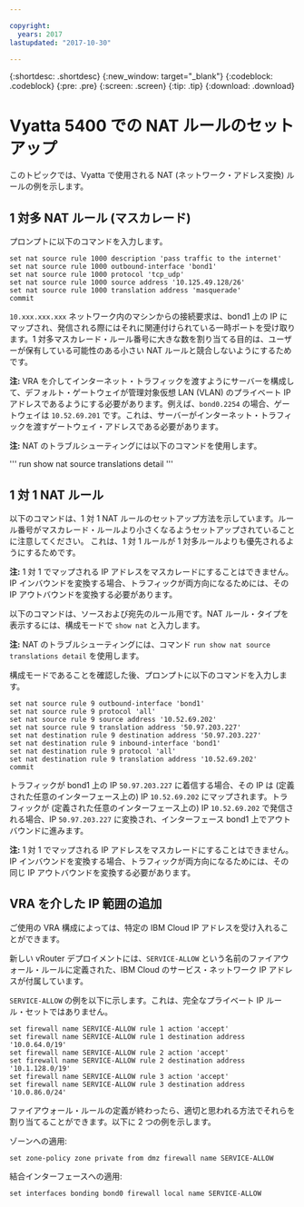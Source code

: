 ```yaml
---

copyright:
  years: 2017
lastupdated: "2017-10-30"

---
```


{:shortdesc: .shortdesc}
{:new_window: target="_blank"}
{:codeblock: .codeblock}
{:pre: .pre}
{:screen: .screen}
{:tip: .tip}
{:download: .download}

# Vyatta 5400 での NAT ルールのセットアップ
このトピックでは、Vyatta で使用される NAT (ネットワーク・アドレス変換) ルールの例を示します。

## 1 対多 NAT ルール (マスカレード)

プロンプトに以下のコマンドを入力します。

~~~
set nat source rule 1000 description 'pass traffic to the internet'
set nat source rule 1000 outbound-interface 'bond1'
set nat source rule 1000 protocol 'tcp_udp'
set nat source rule 1000 source address '10.125.49.128/26'
set nat source rule 1000 translation address 'masquerade'
commit
~~~

`10.xxx.xxx.xxx` ネットワーク内のマシンからの接続要求は、bond1 上の IP にマップされ、発信される際にはそれに関連付けられている一時ポートを受け取ります。1 対多マスカレード・ルール番号に大きな数を割り当てる目的は、ユーザーが保有している可能性のある小さい NAT ルールと競合しないようにするためです。

**注:** VRA を介してインターネット・トラフィックを渡すようにサーバーを構成して、デフォルト・ゲートウェイが管理対象仮想 LAN (VLAN) のプライベート IP アドレスであるようにする必要があります。例えば、`bond0.2254` の場合、ゲートウェイは `10.52.69.201` です。これは、サーバーがインターネット・トラフィックを渡すゲートウェイ・アドレスである必要があります。

**注:** NAT のトラブルシューティングには以下のコマンドを使用します。 

'''
run show nat source translations detail 
'''

## 1 対 1 NAT ルール

以下のコマンドは、1 対 1 NAT ルールのセットアップ方法を示しています。ルール番号がマスカレード・ルールより小さくなるようセットアップされていることに注意してください。 これは、1 対 1 ルールが 1 対多ルールよりも優先されるようにするためです。

**注:** 1 対 1 でマップされる IP アドレスをマスカレードにすることはできません。IP インバウンドを変換する場合、トラフィックが両方向になるためには、その IP アウトバウンドを変換する必要があります。

以下のコマンドは、ソースおよび宛先のルール用です。NAT ルール・タイプを表示するには、構成モードで `show nat` と入力します。

**注:** NAT のトラブルシューティングには、コマンド `run show nat source translations detail` を使用します。 

構成モードであることを確認した後、プロンプトに以下のコマンドを入力します。

~~~
set nat source rule 9 outbound-interface 'bond1'
set nat source rule 9 protocol 'all'
set nat source rule 9 source address '10.52.69.202'
set nat source rule 9 translation address '50.97.203.227'
set nat destination rule 9 destination address '50.97.203.227'
set nat destination rule 9 inbound-interface 'bond1'
set nat destination rule 9 protocol 'all'
set nat destination rule 9 translation address '10.52.69.202'
commit
~~~

トラフィックが bond1 上の IP `50.97.203.227` に着信する場合、その IP は (定義された任意のインターフェース上の) IP `10.52.69.202` にマップされます。トラフィックが (定義された任意のインターフェース上の) IP `10.52.69.202` で発信される場合、IP `50.97.203.227` に変換され、インターフェース bond1 上でアウトバウンドに進みます。

**注:** 1 対 1 でマップされる IP アドレスをマスカレードにすることはできません。IP インバウンドを変換する場合、トラフィックが両方向になるためには、その同じ IP アウトバウンドを変換する必要があります。


## VRA を介した IP 範囲の追加

ご使用の VRA 構成によっては、特定の IBM Cloud IP アドレスを受け入れることができます。 

新しい vRouter デプロイメントには、`SERVICE-ALLOW` という名前のファイアウォール・ルールに定義された、IBM Cloud のサービス・ネットワーク IP アドレスが付属しています。

`SERVICE-ALLOW` の例を以下に示します。これは、完全なプライベート IP ルール・セットではありません。

~~~
set firewall name SERVICE-ALLOW rule 1 action 'accept'
set firewall name SERVICE-ALLOW rule 1 destination address '10.0.64.0/19'
set firewall name SERVICE-ALLOW rule 2 action 'accept'
set firewall name SERVICE-ALLOW rule 2 destination address '10.1.128.0/19'
set firewall name SERVICE-ALLOW rule 3 action 'accept'
set firewall name SERVICE-ALLOW rule 3 destination address '10.0.86.0/24'
~~~

ファイアウォール・ルールの定義が終わったら、適切と思われる方法でそれらを割り当てることができます。以下に 2 つの例を示します。 

ゾーンへの適用:

`set zone-policy zone private from dmz firewall name SERVICE-ALLOW`

結合インターフェースへの適用:

`set interfaces bonding bond0 firewall local name SERVICE-ALLOW`
